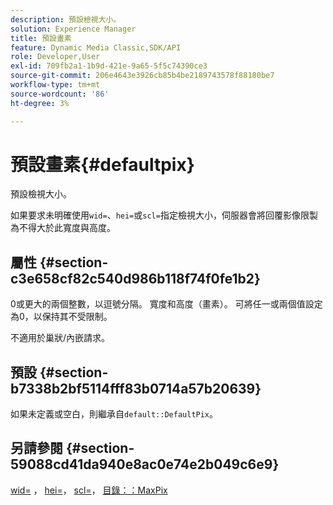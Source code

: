 ```yaml
---
description: 預設檢視大小。
solution: Experience Manager
title: 預設畫素
feature: Dynamic Media Classic,SDK/API
role: Developer,User
exl-id: 709fb2a1-1b9d-421e-9a65-5f5c74390ce3
source-git-commit: 206e4643e3926cb85b4be2189743578f88180be7
workflow-type: tm+mt
source-wordcount: '86'
ht-degree: 3%

---
```


# 預設畫素{#defaultpix}

預設檢視大小。

如果要求未明確使用`wid=`、`hei=`或`scl=`指定檢視大小，伺服器會將回覆影像限製為不得大於此寬度與高度。

## 屬性 {#section-c3e658cf82c540d986b118f74f0fe1b2}

0或更大的兩個整數，以逗號分隔。 寬度和高度（畫素）。 可將任一或兩個值設定為0，以保持其不受限制。

不適用於巢狀/內嵌請求。

## 預設 {#section-b7338b2bf5114fff83b0714a57b20639}

如果未定義或空白，則繼承自`default::DefaultPix`。

## 另請參閱 {#section-59088cd41da940e8ac0e74e2b049c6e9}

[wid=](../../../../../is-api/http-ref/image-serving-api-ref/c-http-protocol-reference/c-command-reference/r-is-http-wid.md#reference-bfeadcb67bf4485f851eb21345527e47) ， [hei=](../../../../../is-api/http-ref/image-serving-api-ref/c-http-protocol-reference/c-command-reference/r-is-http-hei.md#reference-6d6f556ccc0e4b98a815e8a5c1944a96)， [scl=](../../../../../is-api/http-ref/image-serving-api-ref/c-http-protocol-reference/c-command-reference/r-scl.md#reference-b2a74e493d0d407e98fe350551ba3fcc)， [目錄：：MaxPix](../../../../../is-api/image-catalog/image-serving-api-ref/c-image-catalog-reference/c-attributes-reference/r-maxpix.md#reference-e167d396ac794079ba8b5e6eb16eeda5)
